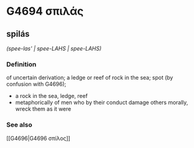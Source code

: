 # G4694 σπιλάς

## spilás

_(spee-las' | spee-LAHS | spee-LAHS)_

### Definition

of uncertain derivation; a ledge or reef of rock in the sea; spot (by confusion with G4696); 

- a rock in the sea, ledge, reef
- metaphorically of men who by their conduct damage others morally, wreck them as it were

### See also

[[G4696|G4696 σπίλος]]
